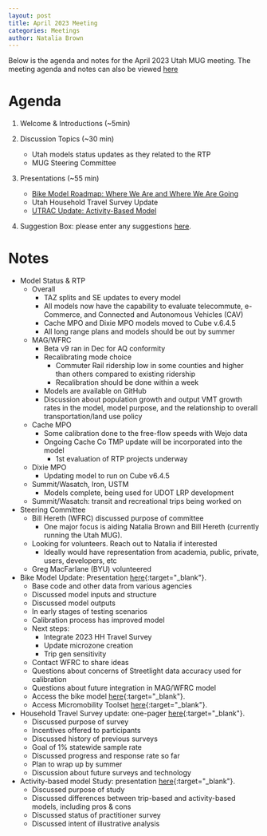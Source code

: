 ```yaml
---
layout: post
title: April 2023 Meeting
categories: Meetings
author: Natalia Brown
---
```


Below is the agenda and notes for the April 2023 Utah MUG meeting. The meeting agenda and notes can also be viewed [here](https://docs.google.com/document/d/1INjGpaTnoyNo5jwV2wH1SD8sooiiuDyAiZdpoRF9ekA/edit)

# Agenda

1. Welcome & Introductions (~5min)

2. Discussion Topics (~30 min)

   - Utah models status updates as they related to the RTP
   - MUG Steering Committee 

3. Presentations (~55 min)
    
   - [Bike Model Roadmap: Where We Are and Where We Are Going](https://docs.google.com/presentation/d/1PHHGpdHDdVFs-_dzkiubjPtGfW5t1pQraRcWFFGbEE0/edit#slide=id.p)
   - Utah Household Travel Survey Update
   - [UTRAC Update: Activity-Based Model](https://docs.google.com/presentation/d/1NKScXcnUiRuC7f4LdyW1qX5iThfc3bzx/edit#slide=id.p1)

4. Suggestion Box: please enter any suggestions [here](https://docs.google.com/forms/d/e/1FAIpQLSeDrhBnu1zuc2MvGWOlZ1q85KSoE-NXFUH-Oc9id567GtV6Ow/viewform). 

# Notes

- Model Status & RTP
   - Overall
      - TAZ splits and SE updates to every model
      - All models now have the capability to evaluate telecommute, e-Commerce, and Connected and Autonomous Vehicles (CAV)
      - Cache MPO and Dixie MPO models moved to Cube v.6.4.5
      - All long range plans and models should be out by summer
   - MAG/WFRC
      - Beta v9 ran in Dec for AQ conformity
      - Recalibrating mode choice
         - Commuter Rail ridership low in some counties and higher than others compared to existing ridership
         - Recalibration should be done within a week
      - Models are available on GitHub
      - Discussion about population growth and output VMT growth rates in the model, model purpose, and the relationship to overall transportation/land use policy
   - Cache MPO
      - Some calibration done to the free-flow speeds with Wejo data
      - Ongoing Cache Co TMP update will be incorporated into the model
         - 1st evaluation of RTP projects underway
   - Dixie MPO
      - Updating model to run on Cube v6.4.5
   - Summit/Wasatch, Iron, USTM
      - Models complete, being used for UDOT LRP development
   - Summit/Wasatch: transit and recreational trips being worked on
- Steering Committee
   - Bill Hereth (WFRC) discussed purpose of committee
      - One major focus is aiding Natalia Brown and Bill Hereth (currently running the Utah MUG).
   - Looking for volunteers. Reach out to Natalia if interested
      - Ideally would have representation from academia, public, private, users, developers, etc
   - Greg MacFarlane (BYU) volunteered
- Bike Model Update: Presentation [here](https://docs.google.com/presentation/d/1PHHGpdHDdVFs-_dzkiubjPtGfW5t1pQraRcWFFGbEE0/edit){:target="_blank"}. 
   - Base code and other data from various agencies
   - Discussed model inputs and structure
   - Discussed model outputs
   - In early stages of testing scenarios
   - Calibration process has improved model
   - Next steps:
      - Integrate 2023 HH Travel Survey
      - Update microzone creation
      - Trip gen sensitivity
   - Contact WFRC to share ideas
   - Questions about concerns of Streetlight data accuracy used for calibration
   - Questions about future integration in MAG/WFRC model
   - Access the bike model [here](https://github.com/WFRCAnalytics/utah_bike_demand_model){:target="_blank"}.
   - Access Micromobility Toolset [here](https://github.com/RSGInc/micromobility_toolset){:target="_blank"}.
- Household Travel Survey update: one-pager [here](https://docs.google.com/document/d/1yVR40sAniXN4Uf9Es8AOY3dRqAx-GmM55U-PRDG2wWE/edit#heading=h.9ogj6zydyiju){:target="_blank"}.
   - Discussed purpose of survey
   - Incentives offered to participants
   - Discussed history of previous surveys
   - Goal of 1% statewide sample rate
   - Discussed progress and response rate so far
   - Plan to wrap up by summer
   - Discussion about future surveys and technology
- Activity-based model Study: presentation [here](https://docs.google.com/presentation/d/1NKScXcnUiRuC7f4LdyW1qX5iThfc3bzx/edit?rtpof=true&sd=true){:target="_blank"}.
   - Discussed purpose of study
   - Discussed differences between trip-based and activity-based models, including pros & cons
   - Discussed status of practitioner survey
   - Discussed intent of illustrative analysis









